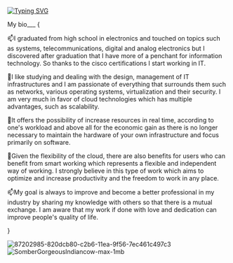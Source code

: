 [![Typing SVG](https://readme-typing-svg.demolab.com/?lines=Hello+World;This+is+My+Github)](https://git.io/typing-svg)


My bio___
{

📫I graduated from high school in electronics and touched on topics such as systems, telecommunications, digital and analog electronics but I discovered after graduation that I have more of a penchant for information technology.
So thanks to the cisco certifications I start working in IT.

  💞️I like studying and dealing with the design, management of IT infrastructures and I am passionate
  of everything that surrounds them such as networks, various operating systems, virtualization and their security.
  I am very much in favor of cloud technologies which has multiple advantages, such as scalability.

  🌱It offers the possibility of increase resources in real time, according to one's workload and above all for the economic gain as there is no longer necessary to maintain the hardware of your own
  infrastructure and focus primarily on software.

👀Given the flexibility of the cloud, there are also benefits for users who can benefit from smart working which represents a flexible and independent way of working. I strongly believe in this type of work which aims to optimize and increase productivity and the freedom to work in any place.
 
📫My goal is always to improve and become a better professional in my industry by sharing my knowledge with others so that there is a mutual exchange. 
I am aware that my work if done with love and dedication can improve people's quality of life.

}

![87202985-820dcb80-c2b6-11ea-9f56-7ec461c497c3](https://user-images.githubusercontent.com/95194894/198886428-259972b1-1b91-495c-811c-5810267d0878.gif)
                                  ![SomberGorgeousIndiancow-max-1mb](https://user-images.githubusercontent.com/95194894/198899618-e5bcf634-aef6-42f8-9ed8-013c96a1ec03.gif)
